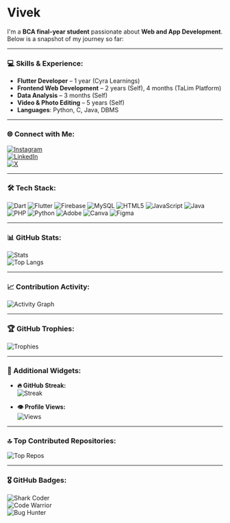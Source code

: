 # Vivek

I'm a **BCA final-year student** passionate about **Web and App Development**. Below is a snapshot of my journey so far:

---

### 💻 Skills & Experience:
- **Flutter Developer** – 1 year (Cyra Learnings)
- **Frontend Web Development** – 2 years (Self), 4 months (TaLim Platform)
- **Data Analysis** – 3 months (Self)
- **Video & Photo Editing** – 5 years (Self)
- **Languages**: Python, C, Java, DBMS

---

### 🌐 Connect with Me:
[![Instagram](https://img.shields.io/badge/Instagram-%23E4405F.svg?logo=Instagram&logoColor=white)](https://www.instagram.com/vivek2cold)  
[![LinkedIn](https://img.shields.io/badge/LinkedIn-%230077B5.svg?logo=linkedin&logoColor=white)](https://www.linkedin.com/in/vivek-k-b098a732a)  
[![X](https://img.shields.io/badge/X-black.svg?logo=X&logoColor=white)](https://x.com/FrlPlayer)

---

### 🛠️ Tech Stack:
![Dart](https://img.shields.io/badge/dart-%230175C2.svg?style=for-the-badge&logo=dart&logoColor=white) ![Flutter](https://img.shields.io/badge/Flutter-%2302569B.svg?style=for-the-badge&logo=Flutter&logoColor=white) ![Firebase](https://img.shields.io/badge/firebase-a08021?style=for-the-badge&logo=firebase&logoColor=ffcd34) ![MySQL](https://img.shields.io/badge/mysql-4479A1.svg?style=for-the-badge&logo=mysql&logoColor=white) ![HTML5](https://img.shields.io/badge/html5-%23E34F26.svg?style=for-the-badge&logo=html5&logoColor=white) ![JavaScript](https://img.shields.io/badge/javascript-%23323330.svg?style=for-the-badge&logo=javascript&logoColor=%23F7DF1E) ![Java](https://img.shields.io/badge/java-%23ED8B00.svg?style=for-the-badge&logo=openjdk&logoColor=white) ![PHP](https://img.shields.io/badge/php-%23777BB4.svg?style=for-the-badge&logo=php&logoColor=white) ![Python](https://img.shields.io/badge/python-3670A0?style=for-the-badge&logo=python&logoColor=ffdd54) ![Adobe](https://img.shields.io/badge/adobe-%23FF0000.svg?style=for-the-badge&logo=adobe&logoColor=white) ![Canva](https://img.shields.io/badge/Canva-%2300C4CC.svg?style=for-the-badge&logo=Canva&logoColor=white) ![Figma](https://img.shields.io/badge/figma-%23F24E1E.svg?style=for-the-badge&logo=figma&logoColor=white)

---

### 📊 GitHub Stats:
![Stats](https://github-readme-stats.vercel.app/api?username=Vivek-k001&theme=dark&hide_border=true&include_all_commits=true&count_private=false)  
![Top Langs](https://github-readme-stats.vercel.app/api/top-langs/?username=Vivek-k001&theme=dark&hide_border=true&layout=compact)

---

### 📈 Contribution Activity:
![Activity Graph](https://github-readme-activity-graph.vercel.app/graph?username=Vivek-k001&theme=react-dark)

---

### 🏆 GitHub Trophies:
![Trophies](https://github-profile-trophy.vercel.app/?username=Vivek-k001&theme=radical&no-frame=false&no-bg=false&margin-w=4)

---

### 🎯 Additional Widgets:
- **🔥 GitHub Streak:**  
  ![Streak](https://streak-stats.demolab.com/?user=Vivek-k001&theme=dark&hide_border=true)

- **👁 Profile Views:**  
  ![Views](https://komarev.com/ghpvc/?username=Vivek-k001&color=blue)

---

### 🔝 Top Contributed Repositories:
![Top Repos](https://github-contributor-stats.vercel.app/api?username=Vivek-k001&limit=5&theme=dark&combine_all_yearly_contributions=true)

---

### 🎖 GitHub Badges:
![Shark Coder](https://img.shields.io/badge/Shark%20Coder-%23007FFF.svg?style=for-the-badge&logo=shark&logoColor=white)  
![Code Warrior](https://img.shields.io/badge/Code%20Warrior-%23FFD700.svg?style=for-the-badge&logo=dev.to&logoColor=black)  
![Bug Hunter](https://img.shields.io/badge/Bug%20Hunter-%23FF4500.svg?style=for-the-badge&logo=github&logoColor=white)

<!-- Proudly created with GPRM ( https://gprm.itsvg.in ) -->
